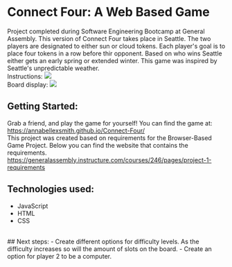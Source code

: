 # Connect Four: A Web Based Game
Project completed during Software Engineering Bootcamp at General Assembly.
This version of Connect Four takes place in Seattle. The two players are designated to either sun or cloud tokens. Each player's goal is to place four tokens in a row before thir opponent. Based on who wins Seattle either gets an early spring or extended winter. This game was inspired by Seattle's unpredictable weather. 
<br>
Instructions:
<img src=”(https://imgur.com/a/3rUf1Av)”>
<br>
Board display:
<img src=”(https://imgur.com/a/qHLJRx0)”>
<br>
## Getting Started:
Grab a friend, and play the game for yourself! You can find the game at:
<br>
https://annabellexsmith.github.io/Connect-Four/
<br>
This project was created based on requirements for the Browser-Based Game Project. Below you can find the website that contains the requirements.
<br>
https://generalassembly.instructure.com/courses/246/pages/project-1-requirements
<br >
## Technologies used: 
- JavaScript
- HTML
- CSS
<br>
## Next steps: 
- Create different options for difficulty levels. As the difficulty increases so will the amount of slots on the board.
- Create an option for player 2 to be a computer. 
